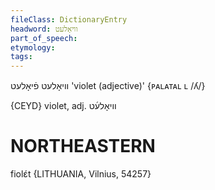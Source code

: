 ```yaml
---
fileClass: DictionaryEntry
headword: וויאָלעט
part_of_speech: 
etymology: 
tags: 
---
```

וויאָלעט
פֿיאָלעט 
'violet (adjective)'
‎{ᴘᴀʟᴀᴛᴀʟ ʟ /ʎ/}

{CEYD}
violet, adj. װיאָלע֜ט

NORTHEASTERN
==============

fiolɛ́t {LITHUANIA, Vilnius, 54257}